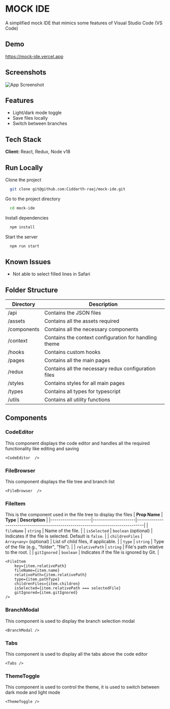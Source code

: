 # MOCK IDE

A simplified mock IDE that mimics some features of Visual Studio Code (VS Code)

## Demo

https://mock-ide.vercel.app

## Screenshots

![App Screenshot](https://i.ibb.co/q72pJS6/Screenshot-2024-12-02-at-2-17-00-PM.png)

## Features

- Light/dark mode toggle
- Save files locally
- Switch between branches

## Tech Stack

**Client:** React, Redux, Node v18

## Run Locally

Clone the project

```bash
  git clone git@github.com:Ciddarth-raaj/mock-ide.git
```

Go to the project directory

```bash
  cd mock-ide
```

Install dependencies

```bash
  npm install
```

Start the server

```bash
  npm run start
```

## Known Issues

- Not able to select filled lines in Safari

## Folder Structure

| Directory   | Description                                           |
| ----------- | ----------------------------------------------------- |
| /api        | Contains the JSON files                               |
| /assets     | Contains all the assets required                      |
| /components | Contains all the necessary components                 |
| /context    | Contains the context configuration for handling theme |
| /hooks      | Contains custom hooks                                 |
| /pages      | Contains all the main pages                           |
| /redux      | Contains all the necessary redux configuration files  |
| /styles     | Contains styles for all main pages                    |
| /types      | Contains all types for typescript                     |
| /utils      | Contains all utility functions                        |

## Components

### CodeEditor

This component displays the code editor and handles all the required functionality like editing and saving

    <CodeEditor  />

### FileBrowser

This component displays the file tree and branch list

    <FileBrowser  />

### FileItem

This is the component used in the file tree to display the files
| **Prop Name** | **Type** | **Description** |
|--------------------|---------------------|---------------------------------------------------------------------------------|
| `fileName` | `string` | Name of the file. |
| `isSelected` | `boolean` (optional) | Indicates if the file is selected. Default is `false`. |
| `childrenFiles` | `Array<any>` (optional) | List of child files, if applicable. |
| `type` | `string` | Type of the file (e.g., "folder", "file"). |
| `relativePath` | `string` | File's path relative to the root. |
| `gitIgnored` | `boolean` | Indicates if the file is ignored by Git. |

    <FileItem
        key={item.relativePath}
        fileName={item.name}
        relativePath={item.relativePath}
        type={item.pathType}
        childrenFiles={item.children}
        isSelected={item.relativePath === selectedFile}
        gitIgnored={item.gitIgnored}
    />

### BranchModal

This component is used to display the branch selection modal

    <BranchModal />

### Tabs

This component is used to display all the tabs above the code editor

    <Tabs />

### ThemeToggle

This component is used to control the theme, it is used to switch between dark mode and light mode

    <ThemeToggle />
